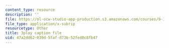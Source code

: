 ```yaml
---
content_type: resource
description: ''
file: https://ol-ocw-studio-app-production.s3.amazonaws.com/courses/9-14-brain-structure-and-its-origins-spring-2014/47a2dd62039d5fafd73b52fed0c8fb47_555144.srt
file_type: application/x-subrip
resourcetype: Other
title: 3play caption file
uid: 47a2dd62-039d-5faf-d73b-52fed0c8fb47
---
```

